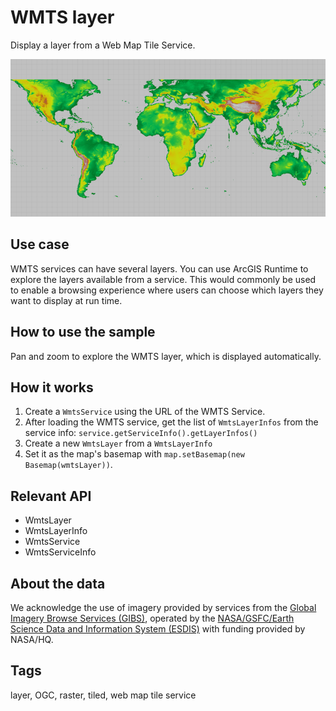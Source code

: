 # WMTS layer

Display a layer from a Web Map Tile Service.
 
![Image of WMTS layer](WmtsLayer.png)

## Use case

WMTS services can have several layers. You can use ArcGIS Runtime to explore the layers available from a service. This would commonly be used to enable a browsing experience where users can choose which layers they want to display at run time.

## How to use the sample

Pan and zoom to explore the WMTS layer, which is displayed automatically.
 
## How it works
 
1. Create a `WmtsService` using the URL of the WMTS Service.
2. After loading the WMTS service, get the list of `WmtsLayerInfos` from the service info: `service.getServiceInfo().getLayerInfos()`
3. Create a new `WmtsLayer` from a `WmtsLayerInfo`
4. Set it as the map's basemap with `map.setBasemap(new Basemap(wmtsLayer))`.

## Relevant API

* WmtsLayer
* WmtsLayerInfo
* WmtsService
* WmtsServiceInfo

## About the data

We acknowledge the use of imagery provided by services from the [Global Imagery Browse Services (GIBS)](https://wiki.earthdata.nasa.gov/display/GIBS/), operated by the [NASA/GSFC/Earth Science Data and Information System (ESDIS)](https://earthdata.nasa.gov/) with funding provided by NASA/HQ.

## Tags

layer, OGC, raster, tiled, web map tile service
